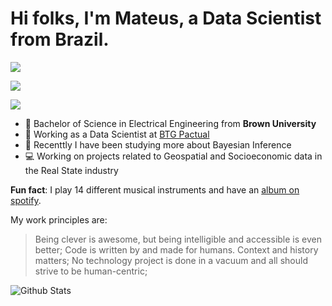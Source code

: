 # Hi folks, I'm Mateus, a Data Scientist from Brazil.

[<img src="https://img.shields.io/badge/linkedin-%230077B5.svg?&style=for-the-badge&logo=linkedin&logoColor=white" />](https://www.linkedin.com/in/mateuspicanco/)

[<img src="https://img.shields.io/badge/medium-%2312100E.svg?&style=for-the-badge&logo=medium&logoColor=white" />](https://medium.com/mateuspicanco)  

[<img src="https://img.shields.io/badge/twitter-%231DA1F2.svg?&style=for-the-badge&logo=twitter&logoColor=white" />](https://twitter.com/omateuspicanco)

- :school: Bachelor of Science in Electrical Engineering from **Brown University** 
- :bank: Working as a Data Scientist at [BTG Pactual](https://www.linkedin.com/company/btgpactual/mycompany/)
- :rocket: Recenttly I have been studying more about Bayesian Inference
- :computer: Working on projects related to Geospatial and Socioeconomic data in the Real State industry

**Fun fact**: I play 14 different musical instruments and have an [album on spotify](https://open.spotify.com/artist/7kilyBrsKL8lSoW5tU9s5Y).

My work principles are: 

> Being clever is awesome, but being intelligible and accessible is even better;
> Code is written by and made for humans. Context and history matters;
> No technology project is done in a vacuum and all should strive to be human-centric;

![Github Stats](https://github-readme-stats.vercel.app/api?username=mateuspicanco&show_icons=true&theme=dracula)
